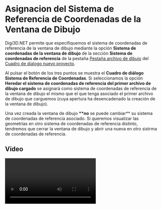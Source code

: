 # Asignacion del Sistema de Referencia de Coordenadas de la Ventana de Dibujo

Digi3D.NET permite que especifiquemos el sistema de coordenadas de referencia de la ventana de dibujo mediante la opción **Sistema de coordenadas de la ventana de dibujo** de la sección **Sistema de coordenadas de referencia** de la pestaña [Pestaña archivo de dibujo](/digi3d-net/sistemas-referencia-coordenadas/implementacion-src-modulos-digi3d/ventana-dibujo/Pesta-aArchivoDeDibujo.html) del [Cuadro de dialogo nuevo proyecto](https://github.com/digi21/docs/tree/7fc627c885c16fb88afc7cc05a6df2a2f4a54563/digi3d-net/sistemas-referencia-coordenadas/implementacion-src-modulos-digi3d/ventana-dibujo/CuadroDeDialogoNuevoProyecto.md).

Al pulsar el botón de los tres puntos se muestra el **Cuadro de diálogo Sistema de Referencia de Coordenadas**. Si seleccionamos la opción **Heredar el sistema de coordenadas de referencia del primer archivo de dibujo cargado** se asignará como sistema de coordenadas de referencia de la ventana de dibujo el mismo que el que tenga asociado el primer archivo de dibujo que carguemos (cuya apertura ha desencadenado la creación de la ventana de dibujo).

Una vez creada la ventana de dibujo **\*\*no** se puede cambiar\*\* su sistema de coordenadas de referencia asociado. Si queremos visualizar las geometrías en otro sistema de coordenadas de referencia distinto, tendremos que cerrar la ventana de dibujo y abrir una nueva en otro sistrma de coordenadas de referencia.

## Vídeo

<video controls><source src="https://digi21.blob.core.windows.net/videos-ayuda/Especificando%20el%20SRC%20de%20la%20ventana%20de%20dibujo.mp4" type="video/mp4"></video>

